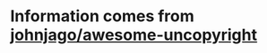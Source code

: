 # Information comes from [johnjago/awesome-uncopyright](https://github.com/johnjago/awesome-uncopyright)

